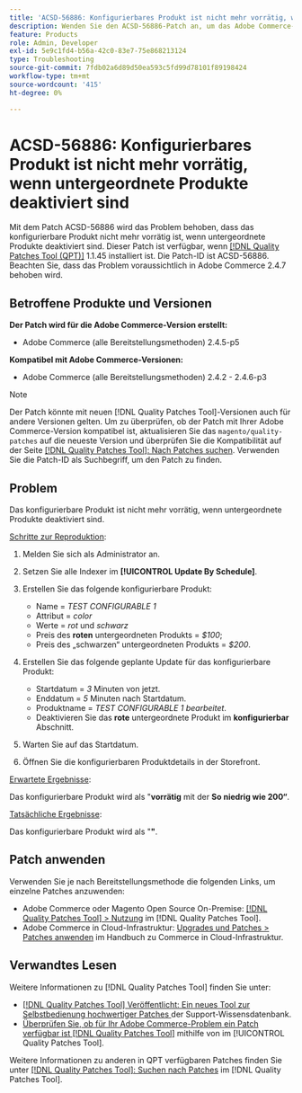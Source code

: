 ```yaml
---
title: 'ACSD-56886: Konfigurierbares Produkt ist nicht mehr vorrätig, wenn untergeordnete Produkte deaktiviert sind'
description: Wenden Sie den ACSD-56886-Patch an, um das Adobe Commerce-Problem zu beheben, bei dem das konfigurierbare Produkt nicht mehr vorrätig ist, wenn Produkte deaktiviert sind.
feature: Products
role: Admin, Developer
exl-id: 5e9c1fd4-b56a-42c0-83e7-75e868213124
type: Troubleshooting
source-git-commit: 7fdb02a6d89d50ea593c5fd99d78101f89198424
workflow-type: tm+mt
source-wordcount: '415'
ht-degree: 0%

---
```


# ACSD-56886: Konfigurierbares Produkt ist nicht mehr vorrätig, wenn untergeordnete Produkte deaktiviert sind

Mit dem Patch ACSD-56886 wird das Problem behoben, dass das konfigurierbare Produkt nicht mehr vorrätig ist, wenn untergeordnete Produkte deaktiviert sind. Dieser Patch ist verfügbar, wenn [[!DNL Quality Patches Tool (QPT)]](https://experienceleague.adobe.com/de/docs/commerce-operations/tools/quality-patches-tool/quality-patches-tool-to-self-serve-quality-patches) 1.1.45 installiert ist. Die Patch-ID ist ACSD-56886. Beachten Sie, dass das Problem voraussichtlich in Adobe Commerce 2.4.7 behoben wird.

## Betroffene Produkte und Versionen

**Der Patch wird für die Adobe Commerce-Version erstellt:**

* Adobe Commerce (alle Bereitstellungsmethoden) 2.4.5-p5

**Kompatibel mit Adobe Commerce-Versionen:**

* Adobe Commerce (alle Bereitstellungsmethoden) 2.4.2 - 2.4.6-p3

>[!NOTE]
>
>Der Patch könnte mit neuen [!DNL Quality Patches Tool]-Versionen auch für andere Versionen gelten. Um zu überprüfen, ob der Patch mit Ihrer Adobe Commerce-Version kompatibel ist, aktualisieren Sie das `magento/quality-patches` auf die neueste Version und überprüfen Sie die Kompatibilität auf der Seite [[!DNL Quality Patches Tool]: Nach Patches suchen](https://experienceleague.adobe.com/tools/commerce-quality-patches/index.html?lang=de). Verwenden Sie die Patch-ID als Suchbegriff, um den Patch zu finden.

## Problem

Das konfigurierbare Produkt ist nicht mehr vorrätig, wenn untergeordnete Produkte deaktiviert sind.

<u>Schritte zur Reproduktion</u>:

1. Melden Sie sich als Administrator an.
1. Setzen Sie alle Indexer im **[!UICONTROL Update By Schedule]**.
1. Erstellen Sie das folgende konfigurierbare Produkt:

   * Name = *TEST CONFIGURABLE 1*
   * Attribut = *color*
   * Werte = *rot* und *schwarz*
   * Preis des **roten** untergeordneten Produkts = *$100*;
   * Preis des „schwarzen“ untergeordneten Produkts = *$200*.

1. Erstellen Sie das folgende geplante Update für das konfigurierbare Produkt:

   * Startdatum = *3* Minuten von jetzt.
   * Enddatum = *5* Minuten nach Startdatum.
   * Produktname = *TEST CONFIGURABLE 1 bearbeitet*.
   * Deaktivieren Sie das **rote** untergeordnete Produkt im **konfigurierbar** Abschnitt.

1. Warten Sie auf das Startdatum.
1. Öffnen Sie die konfigurierbaren Produktdetails in der Storefront.

<u>Erwartete Ergebnisse</u>:

Das konfigurierbare Produkt wird als &quot;**vorrätig** mit der **So niedrig wie 200“**.

<u>Tatsächliche Ergebnisse</u>:

Das konfigurierbare Produkt wird als &quot;**&quot;**.

## Patch anwenden

Verwenden Sie je nach Bereitstellungsmethode die folgenden Links, um einzelne Patches anzuwenden:

* Adobe Commerce oder Magento Open Source On-Premise: [[!DNL Quality Patches Tool] > Nutzung](/help/tools/quality-patches-tool/usage.md) im [!DNL Quality Patches Tool].
* Adobe Commerce in Cloud-Infrastruktur: [Upgrades und Patches > Patches anwenden](https://experienceleague.adobe.com/docs/commerce-cloud-service/user-guide/develop/upgrade/apply-patches.html?lang=de) im Handbuch zu Commerce in Cloud-Infrastruktur.

## Verwandtes Lesen

Weitere Informationen zu [!DNL Quality Patches Tool] finden Sie unter:

* [[!DNL Quality Patches Tool] Veröffentlicht: Ein neues Tool zur Selbstbedienung hochwertiger Patches ](https://experienceleague.adobe.com/de/docs/commerce-operations/tools/quality-patches-tool/quality-patches-tool-to-self-serve-quality-patches) der Support-Wissensdatenbank.
* [Überprüfen Sie, ob für Ihr Adobe Commerce-Problem ein Patch verfügbar ist [!DNL Quality Patches Tool]](/help/tools/quality-patches-tool/patches-available-in-qpt/check-patch-for-magento-issue-with-magento-quality-patches.md) mithilfe von im [!UICONTROL Quality Patches Tool].


Weitere Informationen zu anderen in QPT verfügbaren Patches finden Sie unter [[!DNL Quality Patches Tool]: Suchen nach Patches](https://experienceleague.adobe.com/tools/commerce-quality-patches/index.html?lang=de) im [!DNL Quality Patches Tool].
